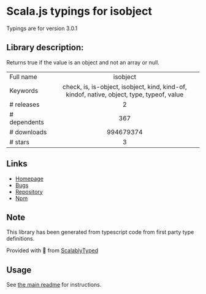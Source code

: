 
# Scala.js typings for isobject

Typings are for version 3.0.1

## Library description:
Returns true if the value is an object and not an array or null.

|                    |                 |
| ------------------ | :-------------: |
| Full name          | isobject |
| Keywords           | check, is, is-object, isobject, kind, kind-of, kindof, native, object, type, typeof, value |
| # releases         | 2 |
| # dependents       | 367 |
| # downloads        | 994679374 |
| # stars            | 3 |

## Links
- [Homepage](https://github.com/jonschlinkert/isobject)
- [Bugs](https://github.com/jonschlinkert/isobject/issues)
- [Repository](https://github.com/jonschlinkert/isobject)
- [Npm](https://www.npmjs.com/package/isobject)
    


## Note
This library has been generated from typescript code from first party type definitions.

Provided with :purple_heart: from [ScalablyTyped](https://github.com/oyvindberg/ScalablyTyped)

## Usage
See [the main readme](../../readme.md) for instructions.


